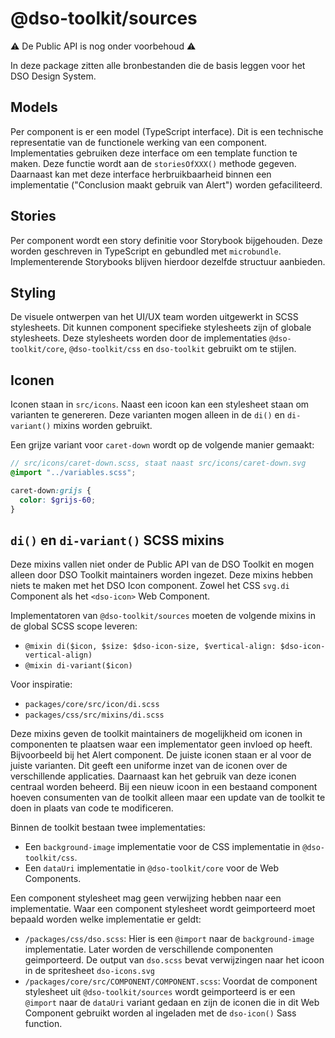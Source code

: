 # @dso-toolkit/sources

⚠️ De Public API is nog onder voorbehoud ⚠️

In deze package zitten alle bronbestanden die de basis leggen voor het DSO Design System.

## Models

Per component is er een model (TypeScript interface). Dit is een technische representatie van de functionele werking van een component. Implementaties gebruiken deze interface om een template function te maken. Deze functie wordt aan de `storiesOfXXX()` methode gegeven. Daarnaast kan met deze interface herbruikbaarheid binnen een implementatie ("Conclusion maakt gebruik van Alert") worden gefaciliteerd.

## Stories

Per component wordt een story definitie voor Storybook bijgehouden. Deze worden geschreven in TypeScript en gebundled met `microbundle`. Implementerende Storybooks blijven hierdoor dezelfde structuur aanbieden.

## Styling

De visuele ontwerpen van het UI/UX team worden uitgewerkt in SCSS stylesheets. Dit kunnen component specifieke stylesheets zijn of globale stylesheets. Deze stylesheets worden door de implementaties `@dso-toolkit/core`, `@dso-toolkit/css` en `dso-toolkit` gebruikt om te stijlen.

## Iconen

Iconen staan in `src/icons`. Naast een icoon kan een stylesheet staan om varianten te genereren. Deze varianten mogen alleen in de `di()` en `di-variant()` mixins worden gebruikt.

Een grijze variant voor `caret-down` wordt op de volgende manier gemaakt:

```scss
// src/icons/caret-down.scss, staat naast src/icons/caret-down.svg
@import "../variables.scss";

caret-down:grijs {
  color: $grijs-60;
}
```

## `di()` en `di-variant()` SCSS mixins

Deze mixins vallen niet onder de Public API van de DSO Toolkit en mogen alleen door DSO Toolkit maintainers worden ingezet. Deze mixins hebben niets te maken met het DSO Icon component. Zowel het CSS `svg.di` Component als het `<dso-icon>` Web Component.

Implementatoren van `@dso-toolkit/sources` moeten de volgende mixins in de global SCSS scope leveren:

* `@mixin di($icon, $size: $dso-icon-size, $vertical-align: $dso-icon-vertical-align)`
* `@mixin di-variant($icon)`

Voor inspiratie:
* `packages/core/src/icon/di.scss`
* `packages/css/src/mixins/di.scss`

Deze mixins geven de toolkit maintainers de mogelijkheid om iconen in componenten te plaatsen waar een implementator geen invloed op heeft. Bijvoorbeeld bij het Alert component. De juiste iconen staan er al voor de juiste varianten. Dit geeft een uniforme inzet van de iconen over de verschillende applicaties. Daarnaast kan het gebruik van deze iconen centraal worden beheerd. Bij een nieuw icoon in een bestaand component hoeven consumenten van de toolkit alleen maar een update van de toolkit te doen in plaats van code te modificeren.

Binnen de toolkit bestaan twee implementaties:

* Een `background-image` implementatie voor de CSS implementatie in `@dso-toolkit/css`.
* Een `dataUri` implementatie in `@dso-toolkit/core` voor de Web Components.

Een component stylesheet mag geen verwijzing hebben naar een implementatie. Waar een component stylesheet wordt geimporteerd moet bepaald worden welke implementatie er geldt:

* `/packages/css/dso.scss`: Hier is een `@import` naar de `background-image` implementatie. Later worden de verschillende componenten geimporteerd. De output van `dso.scss` bevat verwijzingen naar het icoon in de spritesheet `dso-icons.svg`
* `/packages/core/src/COMPONENT/COMPONENT.scss`: Voordat de component stylesheet uit `@dso-toolkit/sources` wordt geimporteerd is er een `@import` naar de `dataUri` variant gedaan en zijn de iconen die in dit Web Component gebruikt worden al ingeladen met de `dso-icon()` Sass function.
